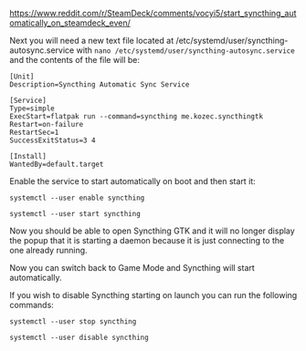 https://www.reddit.com/r/SteamDeck/comments/vocyi5/start_syncthing_automatically_on_steamdeck_even/

Next you will need a new text file located at /etc/systemd/user/syncthing-autosync.service with `nano /etc/systemd/user/syncthing-autosync.service` and the contents of the file will be:

```
[Unit]
Description=Syncthing Automatic Sync Service

[Service]
Type=simple
ExecStart=flatpak run --command=syncthing me.kozec.syncthingtk
Restart=on-failure
RestartSec=1
SuccessExitStatus=3 4

[Install]
WantedBy=default.target
```
Enable the service to start automatically on boot and then start it:
```
systemctl --user enable syncthing

systemctl --user start syncthing
```

Now you should be able to open Syncthing GTK and it will no longer display the popup that it is starting a daemon because it is just connecting to the one already running. 

Now you can switch back to Game Mode and Syncthing will start automatically.

If you wish to disable Syncthing starting on launch you can run the following commands:

```
systemctl --user stop syncthing

systemctl --user disable syncthing
```

